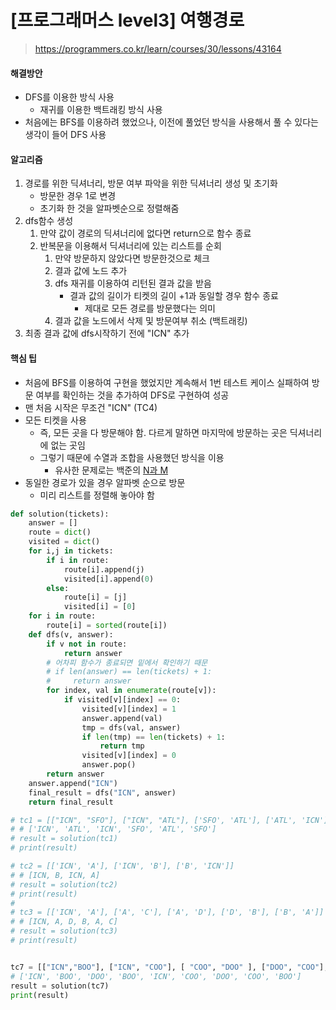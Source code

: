 # [프로그래머스 level3] 여행경로

> https://programmers.co.kr/learn/courses/30/lessons/43164

#### 해결방안

- DFS를 이용한 방식 사용
  - 재귀를 이용한 백트래킹 방식 사용
- 처음에는 BFS를 이용하려 했었으나, 이전에 풀었던 방식을 사용해서 풀 수 있다는 생각이 들어 DFS 사용



#### 알고리즘

1. 경로를 위한 딕셔너리, 방문 여부 파악을 위한 딕셔너리 생성 및 초기화
   - 방문한 경우 1로 변경
   - 초기화 한 것을 알파벳순으로 정렬해줌
2. dfs함수 생성
   1. 만약 값이 경로의 딕셔너리에 없다면 return으로 함수 종료
   2. 반복문을 이용해서 딕셔너리에 있는 리스트를 순회
      1. 만약 방문하지 않았다면 방문한것으로 체크
      2. 결과 값에 노드 추가
      3. dfs 재귀를 이용하여 리턴된 결과 값을 받음
         - 결과 값의 길이가 티켓의 길이 +1과 동일할 경우 함수 종료
           - 제대로 모든 경로를 방문했다는 의미
      4. 결과 값을 노드에서 삭제 및 방문여부 취소 (백트래킹)
3. 최종 결과 값에 dfs시작하기 전에 "ICN" 추가



#### 핵심 팁

- 처음에 BFS를 이용하여 구현을 했었지만 계속해서 1번 테스트 케이스 실패하여 방문 여부를 확인하는 것을 추가하여 DFS로 구현하여 성공
- 맨 처음 시작은 무조건 "ICN" (TC4)
- 모든 티켓을 사용
  - 즉, 모든 곳을 다 방문해야 함. 다르게 말하면 마지막에 방문하는 곳은 딕셔너리에 없는 곳임
  - 그렇기 때문에 수열과 조합을 사용했던 방식을 이용
    - 유사한 문제로는 백준의 [N과 M](https://www.acmicpc.net/problem/15649) 
- 동일한 경로가 있을 경우 알파벳 순으로 방문
  - 미리 리스트를 정렬해 놓아야 함



```python
def solution(tickets):
    answer = []
    route = dict()
    visited = dict()
    for i,j in tickets:
        if i in route:
            route[i].append(j)
            visited[i].append(0)
        else:
            route[i] = [j]
            visited[i] = [0]
    for i in route:
        route[i] = sorted(route[i])
    def dfs(v, answer):
        if v not in route:
            return answer
        # 어차피 함수가 종료되면 밑에서 확인하기 때문
        # if len(answer) == len(tickets) + 1:
        #     return answer
        for index, val in enumerate(route[v]):
            if visited[v][index] == 0:
                visited[v][index] = 1
                answer.append(val)
                tmp = dfs(val, answer)
                if len(tmp) == len(tickets) + 1:
                    return tmp
                visited[v][index] = 0
                answer.pop()
        return answer
    answer.append("ICN")
    final_result = dfs("ICN", answer)
    return final_result

# tc1 = [["ICN", "SFO"], ["ICN", "ATL"], ['SFO', 'ATL'], ['ATL', 'ICN'], ['ATL','SFO']]
# # ['ICN', 'ATL', 'ICN', 'SFO', 'ATL', 'SFO']
# result = solution(tc1)
# print(result)

# tc2 = [['ICN', 'A'], ['ICN', 'B'], ['B', 'ICN']]
# # [ICN, B, ICN, A]
# result = solution(tc2)
# print(result)
#
# tc3 = [['ICN', 'A'], ['A', 'C'], ['A', 'D'], ['D', 'B'], ['B', 'A']]
# # [ICN, A, D, B, A, C]
# result = solution(tc3)
# print(result)


tc7 = [["ICN","BOO"], ["ICN", "COO"], [ "COO", "DOO" ], ["DOO", "COO"], [ "BOO", "DOO"] ,["DOO", "BOO"], ["BOO", "ICN" ], ["COO", "BOO"]]
# ['ICN', 'BOO', 'DOO', 'BOO', 'ICN', 'COO', 'DOO', 'COO', 'BOO']
result = solution(tc7)
print(result)
```

